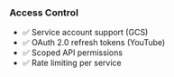 ### Access Control

- ✅ Service account support (GCS)
- ✅ OAuth 2.0 refresh tokens (YouTube)
- ✅ Scoped API permissions
- ✅ Rate limiting per service
